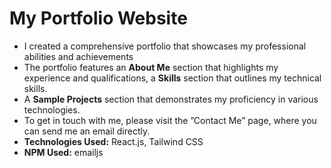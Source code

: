 # My Portfolio Website

+ I created a comprehensive portfolio that showcases my professional abilities and achievements
+ The portfolio features an **About Me** section that highlights my experience and qualifications, a **Skills** section that outlines my technical skills.
+ A **Sample Projects** section that demonstrates my proficiency in various technologies.
+ To get in touch with me, please visit the ”Contact Me” page, where you can send me an email directly.
+ **Technologies Used:** React.js, Tailwind CSS
+ **NPM Used:** emailjs
